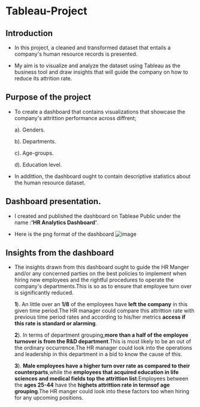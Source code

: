 # Tableau-Project
## Introduction
- In this project, a cleaned and transformed dataset that entails a company's human resource records is presented.

- My aim is to visualize and analyze the dataset using Tableau as the business tool and draw insights that will guide the company on how to reduce its attrition rate.

## Purpose of the project
- To create a dashboard that contains visualizations that showcase the company's attrittion performance across diffrent;
  
  a). Genders.
  
  b). Departments.

  c). Age-groups.
 
  d). Education level.

- In addittion, the dashboard ought to contain descriptive statistics about the human resource dataset.

## Dashboard presentation.
- I created and published the dashboard on Tableae Public under the name :**'HR Analytics Dashboard'**.

- Here is the png format of the dashboard ![image](https://github.com/MutheuTheAnalyst/Tableau-Project-/assets/92978069/49cddd21-ae26-4a2e-a89f-1f64e14a5de9)




## Insights from the dashboard
- The insights drawn from this dashboard ought to guide the HR Manger and/or any concerned parties on the best policies to implement when hiring  new employees and the rightful procedures to operate the company's departments.This is so as to ensure that employee turn over is significantly reduced. 

     **1**). An little over an **1/8** of the employees have **left the company** in this given time period.The HR manager could compare this attrittion rate with 
             previous time period rates and according to his/her metrics **access if this rate is standard or alarming**.

     **2**). In terms of department grouping,**more than a half of the employee turnover is from the R&D department**.This is most likely to be an out of the 
              ordinary occurrence.The HR manager could look into the operations and leadership in this department in a bid to know the cause of this.

     **3**). **Male employees have a higher turn over rate as compared to their counterparts**,while the **employees that acquired education in  life sciences and 
                medical fields top the attrittion list**.Employees between the **ages 25-44** have the **highets attrittion rate in termsof age grouping**.The HR 
                manger could look into these factors too when hiring for any upcoming positions.

